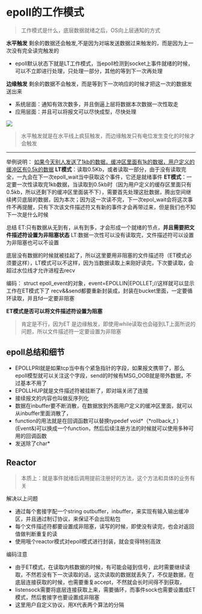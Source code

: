 # epoll的工作模式
>工作模式是什么，底层数据就绪之后，OS向上层通知的方式

**水平触发**
剩余的数据还会触发,不是因为对端发送数据过来触发的，而是因为上一次没有完全读完触发的
* epoll默认状态下就是LT工作模式，当epoll检测到socket上事件就绪的时候，可以不立即进行处理，只处理一部分，其他的等到下一次再处理

**边缘触发**
剩余的数据不会触发，而是等到下一次响应的时候才把这一次的数据发送出来
* 系统层面：通知有效次数多，并且倒逼上层将数据本次数据一次性取走
* 应用层面：并且可以将报文可以尽快成型，尽快处理

![](https://img-blog.csdnimg.cn/627f55f4aad04221b75f24ce2e8099ae.png)
>水平触发就是在水平线上疯狂触发，而边缘触发只有电位发生变化的时候才会触发
---

举例说明：
<u>如果今天别人发送了1kb的数据，缓冲区里面有1k的数据，用户定义的缓冲区有0.5k的数据</u>
**LT模式**：读取0.5Kb，或者读取一部分，由于没有读取完全，一九会在下一次epoll_wait当中获取这个事件，它还是就绪事件
**ET模式**：一定要一次性读取完1kb数据，当读取到0.5kb时（因为用户定义的缓存区里面只有0.5kb，所以还剩下的缓冲区里面装不下），需要首先处理这批数据，腾出空间继续拷贝底层的数据，因为本次；因为这一次读不完，下一次epol_wait会将这次事件不再提醒，只有下次该文件描述符又有新的事件才会再带过来，但是我们也不知下一次是什么时候

总结
ET:只有数据从无到有，从有到多，才会形成一个就绪的节点，**并且需要把文件描述符设置为非阻塞状态**
LT:数据一次性可以没有读取完，文件描述符可以设置为非阻塞也可以不设置


底层没有数据的时候就被挂起了，所以这里要用非阻塞的文件描述符（ET模式必须要这样），LT模式可以不这样，因为当数据读取上来刚好读完，下次要读取，会超过水位线才允许进程去recv


编码：
struct epoll_event的对象，event=EPOLLIN|EPOLLET;//这样就可以显示工作在ET模式下了
recv&&send都要重新封装成，封装在bucket里面，一定要循环读取，并且fd一定要非阻塞

**ET模式是否可以将文件描述符设置为阻塞**
>肯定是不行，因为ET 是边缘触发，即使用while读取也会碰到LT上面所说的问题，所以文件描述符一定要设置为非阻塞



## epoll总结和细节
* EPOLLPRI就是如果tcp当中有个紧急指针的字段，如果报文携带了，那么epoll模型就可以关注这个字段，send的时候有MSG_OOB就是带外数据，不过基本不用了
* EPOLLHUP就是文件描述符被挂断了，即对端关闭了连接
* 接续报文的内容也叫做反序列化
* 数据在inbuffer要不断消散，在数据放到外面用户定义的缓冲区里面，就可以从inbuffer里面消散了，
* function的用法就是在回调函数可以替换typedef void*（*rollback_t ）(Event&)可以换成一个function，然后后续注册方法的时候就可以使用多种可用的回调函数
* 发送除了char*

## Reactor
>本质上：就是事件就绪后调用提前注册好的方法，这个方法和具体的业务有关

解决以上问题

* 通过每个套接字配一个string outbuffer，inbuffer，来实现有输入输出缓冲区，并且通过制订协议，来保证不会出现粘包
* 每个文件描述符都要设置成非阻塞，读写的时候，即使没有读完，也会对返回值做判断重复的读
* 使用哦个reactor模式对epoll模式进行封装，就会变得特别高效

编码注意

* 由于ET模式，在读取内核数据的时候，有可能会碰到信号，此时需要继续读取，不然若没有下一次读取的话，这次读取的数据就丢失了，不仅是数据，在底层连接获取的时候，也需要重复accept，不然就会长时间得不到获取，
* listensock需要将底层连接获取上来，需要循环，而事件sock也需要设置成ET模式，然后套接字也要设置成非阻塞
* 这里用户自定义协议，用X代表两个算法的分隔